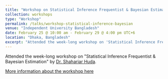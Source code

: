 ```yaml
---
title: "Workshop on Statistical Inference Frequentist & Bayesian Estimation"
collection: workshops
type: "Workshop"
permalink: /talks/workshop-statistical-inference-bayesian
venue: "Independent University Bangladesh"
date: February 25 @ 10:00 am - February 29 @ 4:00 pm UTC+6
location: "Dhaka, Bangladesh"
excerpt: "Attended the week-long workshop on 'Statistical Inference Frequentist & Bayesian Estimation' by Dr. Shahariar Huda."
---
```


Attended the week-long workshop on "Statistical Inference Frequentist & Bayesian Estimation" by [Dr. Shahariar Huda](https://sites.google.com/site/statisticsandor/people/faculty-members/shahariar-huda). 

<!-- Day 1 of Statistical Inference workshop[^1]
=========
Speaker: Prof Shahariar Huda
Dr Huda todate is a Professor in Statistics and Operations Research department of Kuwait University. He previously was a professor in King Saud University, Riyadh, lecturer in ISRT, University of Dhaka, Visiting Lecturer in Stat-Math Division, ISI, Calcutta and a lecturer, in Garyounis University, Benghazi. His research interests include Experimental design, Applied Statistics and Biostatistics.

Academic background: Ph.D. and D.I.C. (Statistics) 1981, M.Sc. (Statistics) 1978, and B.Sc. (Hons) and A.R.C.S. (Mathematics) 1977 from Imperial College, University of London, U.K.

In 1971 he had joined Bangladesh army and fought bravely in the liberation war.

In Day 2
=========
We had a 3 hour session that was quite interse for the mostly CSE students and RAs as the audience. We covered the exponential family of distributions, Factorization theorem, UMVU and UMV, Fisher's Information Matrix, Cramer-Rao Lower bound, Rao-Blackwell theorem - the core of inference theory. We then moved on to MLE and it's properties. More estimation methods to come in day 3.

Day 3: Statistical Inference workshop
=========
Methods of moments, method of least squares for estimation
Confidence intervals, it's interpretation and moving on to Bayesian estimation

Day 4:
=========
Workshop concludes today with Bayesian Analysis and Hypothesis Testing. It was a great learning opportunity thanks to Dr. Huda.

<img src="workshop-statistical-inference-bayesian-1.jpg" alt="workshop-1" width="200"/>
<img src="workshop-statistical-inference-bayesian-2.jpg" alt="workshop-2" width="200"/>
<img src="workshop-statistical-inference-bayesian-3.jpg" alt="workshop-3" width="200"/>
<img src="workshop-statistical-inference-bayesian-4.jpg" alt="workshop-4" width="200"/>

<img src="workshop-statistical-inference-bayesian-5.jpg" alt="workshop-5" width="200"/>
<img src="workshop-statistical-inference-bayesian-6.jpg" alt="workshop-6" width="200"/>
<img src="workshop-statistical-inference-bayesian-7.jpg" alt="workshop-7" width="200"/>
<img src="workshop-statistical-inference-bayesian-8.jpg" alt="workshop-8" width="200"/> -->

[More information about the workshop here](https://ccds.ai/event/workshop-on-statistical-inference-frequentist-bayesian-estimation/)
[^1]: Descriptions of each day taken from ccds facebook page.